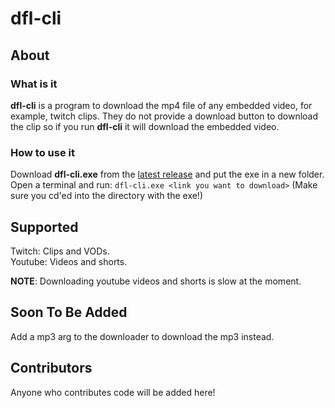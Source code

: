 # dfl-cli

## About

### What is it

**dfl-cli** is a program to download the mp4 file of any embedded video, for example, twitch clips. They do not provide a download button to download the clip so if you run **dfl-cli** it will download the embedded video.

### How to use it

Download **dfl-cli.exe** from the [latest release](https://github.com/kaorlol/dfl-cli/releases/latest) and put the exe in a new folder. Open a terminal and run: ```dfl-cli.exe <link you want to download>``` (Make sure you cd'ed into the directory with the exe!)

## Supported

Twitch: Clips and VODs.\
Youtube: Videos and shorts.

**NOTE**: Downloading youtube videos and shorts is slow at the moment.

## Soon To Be Added

Add a mp3 arg to the downloader to download the mp3 instead.

## Contributors

Anyone who contributes code will be added here!

